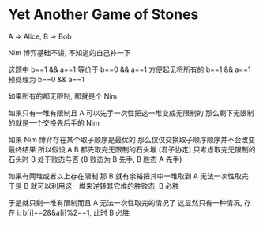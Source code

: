 # Yet Another Game of Stones

A => Alice, B => Bob

Nim 博弈基础不讲, 不知道的自己补一下

这题中 b==1 && a==1 等价于 b==0 && a==1
方便起见将所有的 b==1 && a==1 预处理为 b==0 && a==1

如果所有的都无限制, 那就是个 Nim 

如果只有一堆有限制且 A 可以先手一次性把这一堆变成无限制的
那么剩下无限制的就是一个交换先后手的 Nim

如果 Nim 博弈存在某个取子顺序是最优的
那么仅仅交换取子顺序顺序并不会改变最终结果
所以假设 A B 都先取完无限制的石头堆 (君子协定)
只考虑取完无限制的石头时 B 处于败态与否
(B 败态为 B 先手, B 胜态 A 先手)

如果有两堆或者以上存在限制
那 B 就有余裕把其中一堆取到 A 无法一次性取完
于是 B 就可以利用这一堆来逆转其它堆的胜败态, B 必胜

于是就只剩一堆有限制而且 A 无法一次性取完的情况了
这显然只有一种情况, 存在 i: b[i]==2&&a[i]%2==1, 此时 B 必胜
